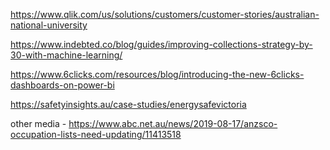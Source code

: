 https://www.qlik.com/us/solutions/customers/customer-stories/australian-national-university

https://www.indebted.co/blog/guides/improving-collections-strategy-by-30-with-machine-learning/

https://www.6clicks.com/resources/blog/introducing-the-new-6clicks-dashboards-on-power-bi

https://safetyinsights.au/case-studies/energysafevictoria

other media - https://www.abc.net.au/news/2019-08-17/anzsco-occupation-lists-need-updating/11413518